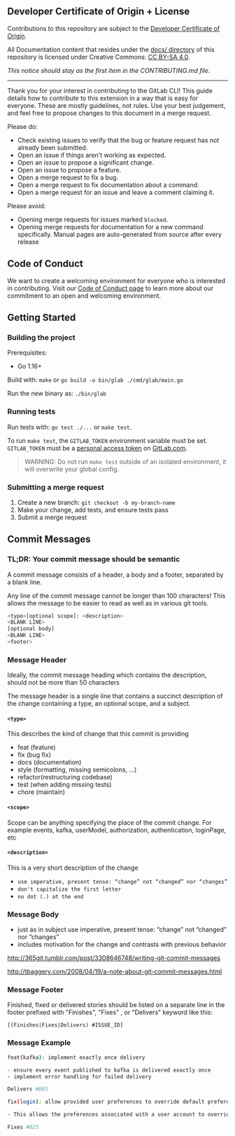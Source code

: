 ## Developer Certificate of Origin + License

Contributions to this repository are subject to the [Developer Certificate of Origin](https://docs.gitlab.com/ee/legal/developer_certificate_of_origin.html#developer-certificate-of-origin-version-11).

All Documentation content that resides under the [docs/ directory](/docs) of this
repository is licensed under Creative Commons:
[CC BY-SA 4.0](https://creativecommons.org/licenses/by-sa/4.0/).

_This notice should stay as the first item in the CONTRIBUTING.md file._

---

Thank you for your interest in contributing to the GitLab CLI! This guide details how to contribute
to this extension in a way that is easy for everyone. These are mostly guidelines, not rules.
Use your best judgement, and feel free to propose changes to this document in a merge request.

Please do:

* Check existing issues to verify that the bug or feature request has not already been submitted.
* Open an issue if things aren't working as expected.
* Open an issue to propose a significant change.
* Open an issue to propose a feature.
* Open a merge request to fix a bug.
* Open a merge request to fix documentation about a command.
* Open a merge request for an issue and leave a comment claiming it.

Please avoid:

* Opening merge requests for issues marked `blocked`.
* Opening merge requests for documentation for a new command specifically. Manual pages are auto-generated from source after every release
## Code of Conduct

We want to create a welcoming environment for everyone who is interested in contributing. Visit our [Code of Conduct page](https://about.gitlab.com/community/contribute/code-of-conduct/) to learn more about our commitment to an open and welcoming environment.

## Getting Started
### Building the project

Prerequisites:
- Go 1.16+

Build with: `make` or `go build -o bin/glab ./cmd/glab/main.go`

Run the new binary as: `./bin/glab`

### Running tests

Run tests with: `go test ./...` or `make test`.

To run `make test`, the `GITLAB_TOKEN` environment variable must be set.
`GITLAB_TOKEN` must be a
[personal access token](https://docs.gitlab.com/ee/user/profile/personal_access_tokens.html)
on [GitLab.com](https://gitlab.com).

> WARNING: Do not run `make test` outside of an isolated environment, it will overwrite your global config.

### Submitting a merge request

1. Create a new branch: `git checkout -b my-branch-name`
1. Make your change, add tests, and ensure tests pass
1. Submit a merge request

## Commit Messages

### TL;DR: Your commit message should be semantic

A commit message consists of a header, a body and a footer, separated by a blank line.

Any line of the commit message cannot be longer than 100 characters! This allows the message to be easier to read as well as in various git tools.

```sh
<type>[optional scope]: <description>
<BLANK LINE>
[optional body]
<BLANK LINE>
<footer>
```

### Message Header
Ideally, the commit message heading which contains the description, should not be more than 50 characters

The message header is a single line that contains a succinct description of the change containing a type, an optional scope, and a subject.

#### `<type>`

This describes the kind of change that this commit is providing

- feat (feature)
- fix (bug fix)
- docs (documentation)
- style (formatting, missing semicolons, …)
- refactor(restructuring codebase)
- test (when adding missing tests)
- chore (maintain)

#### `<scope>`

Scope can be anything specifying the place of the commit change. For example events, kafka, userModel, authorization, authentication, loginPage, etc

#### `<description>`

This is a very short description of the change

* `use imperative, present tense: “change” not “changed” nor “changes”`
* `don't capitalize the first letter`
* `no dot (.) at the end`

### Message Body

- just as in subject use imperative, present tense: “change” not “changed” nor “changes”
- includes motivation for the change and contrasts with previous behavior

<http://365git.tumblr.com/post/3308646748/writing-git-commit-messages>

<http://tbaggery.com/2008/04/19/a-note-about-git-commit-messages.html>

### Message Footer

Finished, fixed or delivered stories should be listed on a separate line in the footer prefixed with "Finishes", "Fixes" , or "Delivers" keyword like this:

`[(Finishes|Fixes|Delivers) #ISSUE_ID]`

### Message Example

```sh
feat(kafka): implement exactly once delivery

- ensure every event published to kafka is delivered exactly once
- implement error handling for failed delivery

Delivers #065
```

```sh
fix(login): allow provided user preferences to override default preferences

- This allows the preferences associated with a user account to override and customize the default app preference like theme, timezone e.t.c

Fixes #025
```

